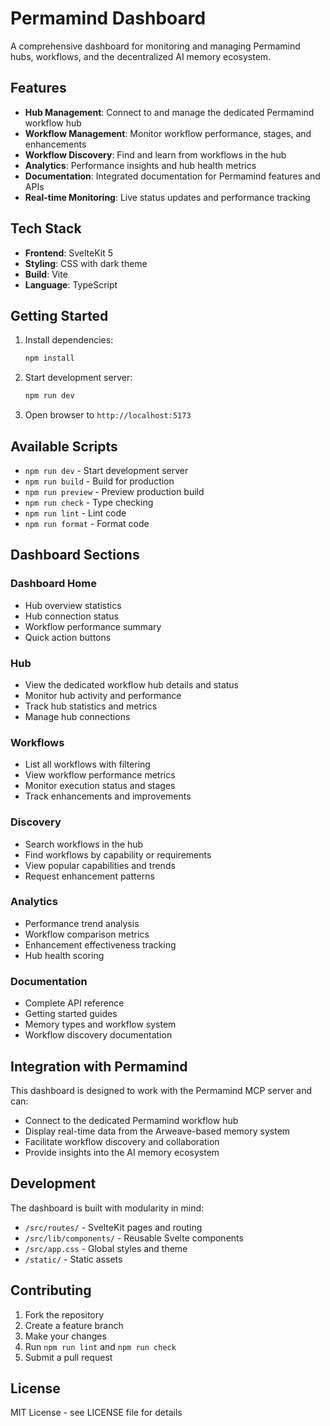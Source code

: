 # Permamind Dashboard

A comprehensive dashboard for monitoring and managing Permamind hubs, workflows, and the decentralized AI memory ecosystem.

## Features

- **Hub Management**: Connect to and manage the dedicated Permamind workflow hub
- **Workflow Management**: Monitor workflow performance, stages, and enhancements
- **Workflow Discovery**: Find and learn from workflows in the hub
- **Analytics**: Performance insights and hub health metrics
- **Documentation**: Integrated documentation for Permamind features and APIs
- **Real-time Monitoring**: Live status updates and performance tracking

## Tech Stack

- **Frontend**: SvelteKit 5
- **Styling**: CSS with dark theme
- **Build**: Vite
- **Language**: TypeScript

## Getting Started

1. Install dependencies:

   ```bash
   npm install
   ```

2. Start development server:

   ```bash
   npm run dev
   ```

3. Open browser to `http://localhost:5173`

## Available Scripts

- `npm run dev` - Start development server
- `npm run build` - Build for production
- `npm run preview` - Preview production build
- `npm run check` - Type checking
- `npm run lint` - Lint code
- `npm run format` - Format code

## Dashboard Sections

### Dashboard Home

- Hub overview statistics
- Hub connection status
- Workflow performance summary
- Quick action buttons

### Hub

- View the dedicated workflow hub details and status
- Monitor hub activity and performance
- Track hub statistics and metrics
- Manage hub connections

### Workflows

- List all workflows with filtering
- View workflow performance metrics
- Monitor execution status and stages
- Track enhancements and improvements

### Discovery

- Search workflows in the hub
- Find workflows by capability or requirements
- View popular capabilities and trends
- Request enhancement patterns

### Analytics

- Performance trend analysis
- Workflow comparison metrics
- Enhancement effectiveness tracking
- Hub health scoring

### Documentation

- Complete API reference
- Getting started guides
- Memory types and workflow system
- Workflow discovery documentation

## Integration with Permamind

This dashboard is designed to work with the Permamind MCP server and can:

- Connect to the dedicated Permamind workflow hub
- Display real-time data from the Arweave-based memory system
- Facilitate workflow discovery and collaboration
- Provide insights into the AI memory ecosystem

## Development

The dashboard is built with modularity in mind:

- `/src/routes/` - SvelteKit pages and routing
- `/src/lib/components/` - Reusable Svelte components
- `/src/app.css` - Global styles and theme
- `/static/` - Static assets

## Contributing

1. Fork the repository
2. Create a feature branch
3. Make your changes
4. Run `npm run lint` and `npm run check`
5. Submit a pull request

## License

MIT License - see LICENSE file for details
